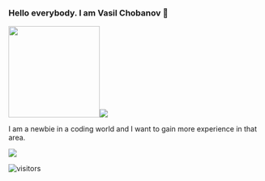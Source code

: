 ### Hello everybody. I am Vasil Chobanov 👋

<img height="180em" src="https://github-readme-stats.vercel.app/api?username=vaskochobanov&show_icons=true&hide_border=true&&count_private=true&include_all_commits=true" /><img src="https://github-readme-stats.vercel.app/api/top-langs/?username=vaskochobanov&theme=<THEME_NAME>" />

I am a newbie in a coding world and I want to gain more experience in that area.

![](https://img.shields.io/badge/Editor-Visual%20Studio%20Code>-informational?style=flat&logo=<LOGO_NAME>&logoColor=white&color=2bbc8a)

![visitors](https://visitor-badge.glitch.me/badge?page_id=vaskochobanov)

<!--
**vaskochobanov/vaskochobanov** is a ✨ _special_ ✨ repository because its `README.md` (this file) appears on your GitHub profile.

Here are some ideas to get you started:

- 🔭 I’m currently working on ...
- 🌱 I’m currently learning ...
- 👯 I’m looking to collaborate on ...
- 🤔 I’m looking for help with ...
- 💬 Ask me about ...
- 📫 How to reach me: ...
- 😄 Pronouns: ...
- ⚡ Fun fact: ...
-->
